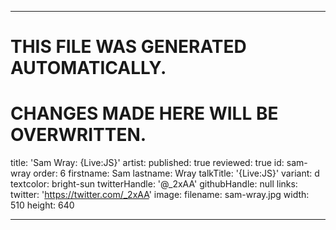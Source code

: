 ----

# THIS FILE WAS GENERATED AUTOMATICALLY.
# CHANGES MADE HERE WILL BE OVERWRITTEN.

title: 'Sam Wray: {Live:JS}'
artist:
  published: true
  reviewed: true
  id: sam-wray
  order: 6
  firstname: Sam
  lastname: Wray
  talkTitle: '{Live:JS}'
  variant: d
  textcolor: bright-sun
  twitterHandle: '@_2xAA'
  githubHandle: null
  links:
    twitter: 'https://twitter.com/_2xAA'
  image:
    filename: sam-wray.jpg
    width: 510
    height: 640

----

